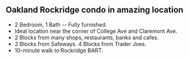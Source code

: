 ## Oakland Rockridge condo in amazing location
* 2 Bedroom, 1 Bath -- Fully furnished.
* Ideal location near the corner of College Ave and Claremont Ave.
* 2 Blocks from many shops, restaurants, banks and cafes.
* 2 Blocks from Safeways. 4 Blocks from Trader Joes.
* 10-minute walk to Rockridge BART.